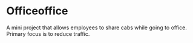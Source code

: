 # Officeoffice
A mini project that allows employees to share cabs while going to office. Primary focus is to reduce traffic.
